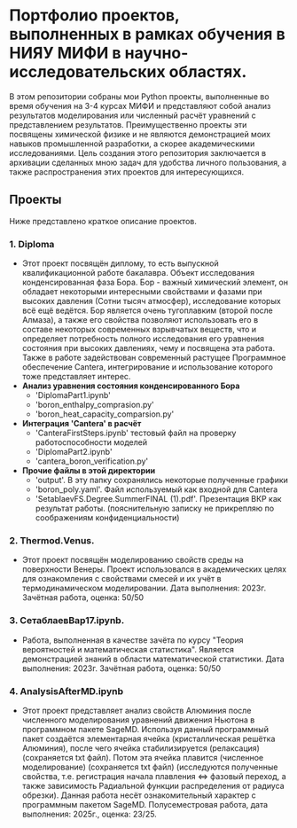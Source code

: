 # Портфолио проектов, выполненных в рамках обучения в НИЯУ МИФИ в научно-исследовательских областях.
В этом репозитории собраны мои Python проекты, выполненные во время обучения на 3-4 курсах МИФИ и представляют собой анализ результатов моделирования или численный расчёт уравнений с представлением результатов. Преимущественно проекты эти посвящены химической физике и не являются демонстрацией моих навыков промышленной разработки, а скорее академическими исследованиями. Цель создания этого репозитория заключается в архивации сделанных мною задач для удобства личного пользования, а также распространения этих проектов для интересующихся.

## Проекты
Ниже представлено краткое описание проектов.

### 1. Diploma
- Этот проект посвящён диплому, то есть выпускной квалификационной работе бакалавра. Объект исследования конденсированная фаза Бора. Бор - важный химический элемент, он обладает некоторыми интересными свойствами и фазами при высоких давления (Сотни тысяч атмосфер), исследование которых всё ещё ведётся. Бор является очень тугоплавким (второй после Алмаза), а также его свойства позволяют использовать его в составе некоторых современных взрывчатых веществ, что и определяет потребность полного исследования его уравнения состояния при высоких давлениях, чему и посвящена эта работа. Также в работе задействован современный растущее Программное обеспечение Cantera, интегрирование и использование которого тоже представляет интерес.
- **Анализ уравнения состояния конденсированного Бора**
  - 'DiplomaPart1.ipynb'
  - 'boron_enthalpy_comprasion.py'
  - 'boron_heat_capacity_comparsion.py'
- **Интеграция 'Cantera' в расчёт**
  - 'CanteraFirstSteps.ipynb' тестовый файл на проверку работоспособности моделей
  - 'DiplomaPart2.ipynb'
  - 'cantera_boron_verification.py'
- **Прочие файлы в этой директории**
  - 'output'. В эту папку сохранялись некоторые полученные графики
  - 'boron_poly.yaml'. Файл используемый как входной для Cantera
  - 'SetablaevFS.Degree.SummerFINAL (1).pdf'. Презентация ВКР как результат работы. (пояснительную записку не прикрепляю по соображениям конфиденциальности)

### 2. Thermod.Venus.
- Этот проект посвящён моделированию свойств среды на поверхности Венеры. Проект использовался в академических целях для ознакомления с свойствами смесей и их учёт в термодинамическом моделировании. Дата выполнения: 2023г. Зачётная работа, оценка: 50/50

### 3. СетаблаевВар17.ipynb.
- Работа, выполненная в качестве зачёта по курсу "Теория вероятностей и математическая статистика". Является демонстрацией знаний в области математической статистики. Дата выполнения: 2023г. Зачётная работа, оценка: 50/50

### 4. AnalysisAfterMD.ipynb
- Этот проект представляет анализ свойств Алюминия после численного моделирования уравнений движения Ньютона в программном пакете SageMD. Используя данный программный пакет создаётся элементарная ячейка (кристаллическая решётка Алюминия), после чего ячейка стабилизируется (релаксация) (сохраняется txt файл). Потом эта ячейка плавится (численное моделирование) (сохраняется txt файл) (исследуются полученные свойства, т.е. регистрация начала плавления <=> фазовый переход, а также зависимость Радиальной функции распределения от радиуса обрезки). Данная работа несёт ознакомительный характер с программным пакетом SageMD. Полусеместровая работа, дата выполнения: 2025г.,  оценка: 23/25.